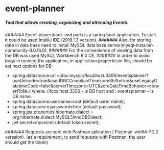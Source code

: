# event-planner
##### Tool that allows creating, organizing and attending Events.
####### Event-planer(back-end part) is a spring boot application. To start it could be used IntelliJ IDE (2019.1.3 version).
####### Also, for storing data in data base need to install MySQL data base server(mysql-installer-community-8.0.16.0).
####### For the convenience of viewing data from the DB was used MySQL Workbench 8.0 CE.
####### In order to avoid bugs in running the application, in application.propertiesin file, should be set next options for DB:
  - spring.datasource.url =jdbc:mysql://localhost:3306/eventsplanner?useUnicode=true&useJDBCCompliantTimezoneShift=true&useLegacyDatetimeCode=false&serverTimezone=UTC&zeroDateTimeBehavior=convertToNull
        where: //localhost:3306  - is DB host
        and : eventsplanner - is DB name.
  - spring.datasource.username=root (default usrer name);
  - spring.datasource.password=free (default password);
  - spring.jpa.properties.hibernate.dialect = org.hibernate.dialect.MySQL5InnoDBDialect;
  - jwt.secret=mysecret (default token secret);
  
####### Requests are sent with Postman aplication ( Postman-win64-7.2.2 verssion). (as a requirement, to send requests with Postman, the user should get the token)
